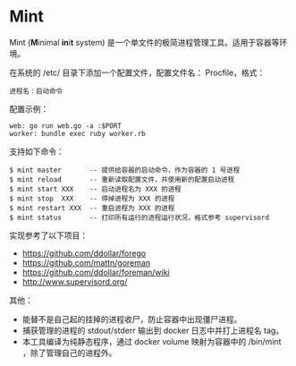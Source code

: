 # Mint

Mint (**M**inimal **in**i**t** system) 是一个单文件的极简进程管理工具。适用于容器等环境。

在系统的 /etc/ 目录下添加一个配置文件，配置文件名： Procfile，格式：

```
进程名：启动命令
```

配置示例：

```
web: go run web.go -a :$PORT
worker: bundle exec ruby worker.rb
```

支持如下命令：

```
$ mint master       -- 提供给容器的启动命令，作为容器的 1 号进程
$ mint reload       -- 重新读取配置文件，并使用新的配置启动进程
$ mint start XXX    -- 启动进程名为 XXX 的进程
$ mint stop  XXX    -- 停掉进程为 XXX 的进程
$ mint restart XXX  -- 重启进程为 XXX 的进程
$ mint status       -- 打印所有运行的进程运行状况，格式参考 supervisord
```

实现参考了以下项目：

- https://github.com/ddollar/forego
- https://github.com/mattn/goreman
- https://github.com/ddollar/foreman/wiki
- http://www.supervisord.org/

其他：

- 能替不是自己起的挂掉的进程收尸，防止容器中出现僵尸进程。
- 捕获管理的进程的 stdout/stderr 输出到 docker 日志中并打上进程名 tag。
- 本工具编译为纯静态程序，通过 docker volume 映射为容器中的 /bin/mint ，除了管理自己的进程外。
